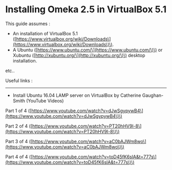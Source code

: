 # Installing Omeka 2.5 in VirtualBox 5.1

This guide assumes :

* An installation of VirtualBox 5.1 \([https://www.virtualbox.org/wiki/Downloads\](https://www.virtualbox.org/wiki/Downloads\)\).
* A Ubuntu \([https://www.ubuntu.com/\](https://www.ubuntu.com/\)\) or Xubuntu \([http://xubuntu.org/\](http://xubuntu.org/\)\) desktop installation.

etc..

Useful links :

---

* Install Ubuntu 16.04 LAMP server on VirtualBox by Catherine Gaughan-Smith \(YouTube Videos\)

Part 1 of 4 \([https://www.youtube.com/watch?v=dJwSgypywB4\](https://www.youtube.com/watch?v=dJwSgypywB4\)\)

Part 2 of 4 \([https://www.youtube.com/watch?v=PT20hHV9l-8\](https://www.youtube.com/watch?v=PT20hHV9l-8\)\)

Part 3 of 4 \([https://www.youtube.com/watch?v=aC0bAJWm8wo\](https://www.youtube.com/watch?v=aC0bAJWm8wo\)\)

Part 4 of 4 \([https://www.youtube.com/watch?v=toD45fK6slA&t=777s\](https://www.youtube.com/watch?v=toD45fK6slA&t=777s\)\)

